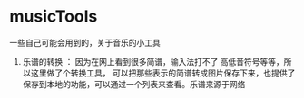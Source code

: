 # musicTools
一些自己可能会用到的，关于音乐的小工具



1. 乐谱的转换 ： 因为在网上看到很多简谱，输入法打不了 高低音符号等等，所以这里做了个转换工具，
可以把那些[]()表示的简谱转成图片保存下来，也提供了保存到本地的功能，可以通过一个列表来查看。乐谱来源于网络